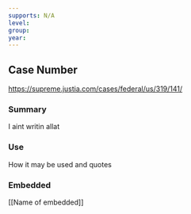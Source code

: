 ```yaml
---
supports: N/A
level: 
group: 
year:
---
```

## Case Number

https://supreme.justia.com/cases/federal/us/319/141/

### Summary

I aint writin allat

### Use

How it may be used and quotes

### Embedded

[[Name of embedded]]